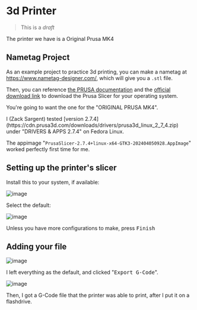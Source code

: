 # 3d Printer

> This is a _draft_

The printer we have is a Original Prusa MK4

## Nametag Project
As an example project to practice 3d printing, you can make a nametag at <https://www.nametag-designer.com/>, which will give you a `.stl` file.

Then, you can reference [the PRUSA documentation](https://help.prusa3d.com/article/download-prusaslicer_2220) and the [official download link](https://help.prusa3d.com/downloads) to download the Prusa Slicer for your operating system.

You're going to want the one for the "ORIGINAL PRUSA MK4".

<aside>
I (Zack Sargent) tested [version 2.7.4](https://cdn.prusa3d.com/downloads/drivers/prusa3d_linux_2_7_4.zip) under "DRIVERS & APPS 2.7.4" on Fedora Linux.

The appimage "`PrusaSlicer-2.7.4+linux-x64-GTK3-202404050928.AppImage`" worked perfectly first time for me.

</aside>

## Setting up the printer's slicer

Install this to your system, if available:

![image](https://github.com/Norse-IoT/Wiki/assets/46602241/5f5960ee-d733-4245-95bf-3364ac3cac50)

Select the default:

![image](https://github.com/Norse-IoT/Wiki/assets/46602241/90363c15-7eb3-4bcb-b6b4-321ae9f539ca)

Unless you have more configurations to make, press <kbd> Finish </kbd>

## Adding your file

![image](https://github.com/Norse-IoT/Wiki/assets/46602241/df7ca3b0-18fb-4737-af23-6d8879d54a5e)

I left everything as the default, and clicked "<kbd>Export G-Code</kbd>".

![image](https://github.com/Norse-IoT/Wiki/assets/46602241/c1bea819-9f19-4908-906d-90eb0c926cc3)


Then, I got a G-Code file that the printer was able to print, after I put it on a flashdrive.
